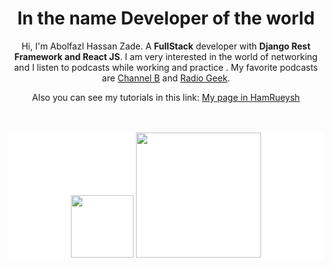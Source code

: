 <h1 align="center">In the name Developer of the world</h1>
<div align='center'>
    Hi, I'm Abolfazl Hassan Zade. A <b>FullStack</b> developer with <b>Django Rest
    Framework and React JS</b>. I am very interested in the world of networking and
  I listen to podcasts while working and practice . My favorite podcasts are
    <a href="https://channelbpodcast.com/">Channel B</a> and <a href="https://jadi.net/">Radio Geek</a>.

  Also you can see my tutorials in this link:
  [My page in HamRueysh](https://hamruyesh.com/teachers/abolfazl-hassanzade/)
    
</div>
<br/><br/>
<div align="center"  style="background-color: white;">
  <img src="https://upload.wikimedia.org/wikipedia/commons/a/a7/React-icon.svg" alt="" width="100px"  max-width="200px" />
  <img src="https://s27.picofile.com/file/8460974234/2041344.png" alt="" width="200px" max-width="300" />
</div>
